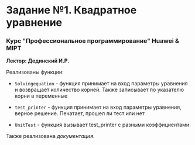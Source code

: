 # Задание №1. Квадратное уравнение

### Курс "Профессиональное программирование" Huawei & MIPT

**Лектор: Дединский И.Р.**

Реализованы функции:

* `Solvingequation` - функция принимает на вход параметры уравнения и возвращает количество корней. Также записывает по указателю корни в переменные
  
*	`test_printer` - функция принимает на вход параметры уравнения, верное решение. Печатает, прошел ли тест или нет
  
*	`UnitTest` - функция вызывает test_printer с разными коэффициентами

Также реализована *документация*. 
